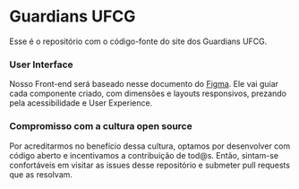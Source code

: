 # Guardians UFCG

Esse é o repositório com o código-fonte do site dos Guardians UFCG.

### User Interface

Nosso Front-end será baseado nesse documento do [Figma](https://www.figma.com/file/k9SOlpMebhcIvJ8089QmfZ/GuardiansUFCG?node-id=0%3A1). Ele vai guiar cada componente criado, com dimensões e layouts responsivos, prezando pela acessibilidade e User Experience.

### Compromisso com a cultura open source

Por acreditarmos no benefício dessa cultura, optamos por desenvolver com código aberto e incentivamos a contribuição de tod@s. Então, sintam-se confortáveis em visitar as issues desse repositório e submeter pull requests que as resolvam.





